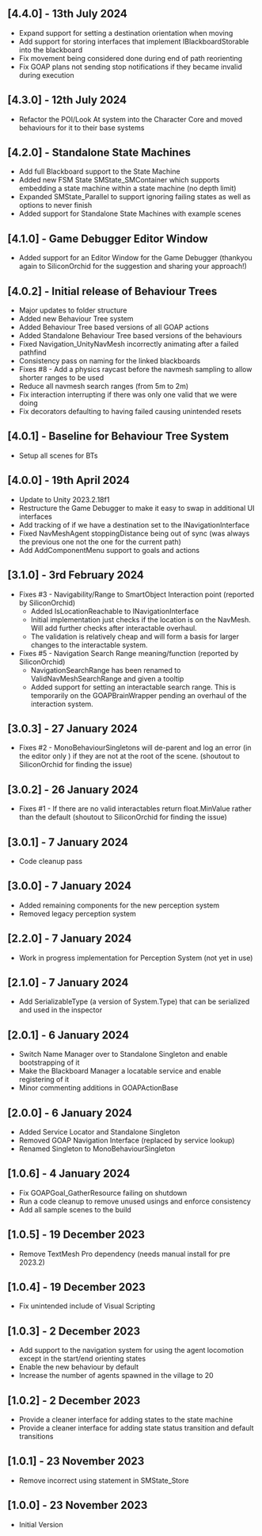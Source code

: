 ## [4.4.0] - 13th July 2024
- Expand support for setting a destination orientation when moving
- Add support for storing interfaces that implement IBlackboardStorable into the blackboard
- Fix movement being considered done during end of path reorienting
- Fix GOAP plans not sending stop notifications if they became invalid during execution

## [4.3.0] - 12th July 2024
- Refactor the POI/Look At system into the Character Core and moved behaviours for it to their base systems

## [4.2.0] - Standalone State Machines
- Add full Blackboard support to the State Machine
- Added new FSM State SMState_SMContainer which supports embedding a state machine within a state machine (no depth limit)
- Expanded SMState_Parallel to support ignoring failing states as well as options to never finish
- Added support for Standalone State Machines with example scenes

## [4.1.0] - Game Debugger Editor Window
- Added support for an Editor Window for the Game Debugger (thankyou again to SiliconOrchid for the suggestion and sharing your approach!)

## [4.0.2] - Initial release of Behaviour Trees
- Major updates to folder structure
- Added new Behaviour Tree system
- Added Behaviour Tree based versions of all GOAP actions
- Added Standalone Behaviour Tree based versions of the behaviours
- Fixed Navigation_UnityNavMesh incorrectly animating after a failed pathfind
- Consistency pass on naming for the linked blackboards
- Fixes #8 - Add a physics raycast before the navmesh sampling to allow shorter ranges to be used
- Reduce all navmesh search ranges (from 5m to 2m)
- Fix interaction interrupting if there was only one valid that we were doing
- Fix decorators defaulting to having failed causing unintended resets

## [4.0.1] - Baseline for Behaviour Tree System
- Setup all scenes for BTs

## [4.0.0] - 19th April 2024
- Update to Unity 2023.2.18f1
- Restructure the Game Debugger to make it easy to swap in additional UI interfaces
- Add tracking of if we have a destination set to the INavigationInterface
- Fixed NavMeshAgent stoppingDistance being out of sync (was always the previous one not the one for the current path)
- Add AddComponentMenu support to goals and actions

## [3.1.0] - 3rd February 2024
- Fixes #3 - Navigability/Range to SmartObject Interaction point (reported by SiliconOrchid)
	- Added IsLocationReachable to INavigationInterface
	- Initial implementation just checks if the location is on the NavMesh. Will add further checks after interactable overhaul.
	- The validation is relatively cheap and will form a basis for larger changes to the interactable system.
- Fixes #5 - Navigation Search Range meaning/function (reported by SiliconOrchid)
	- NavigationSearchRange has been renamed to ValidNavMeshSearchRange and given a tooltip
	- Added support for setting an interactable search range. This is temporarily on the GOAPBrainWrapper pending an overhaul of the interaction system.

## [3.0.3] - 27 January 2024
- Fixes #2 - MonoBehaviourSingletons will de-parent and log an error (in the editor only ) if they are not at the root of the scene. (shoutout to SiliconOrchid for finding the issue)

## [3.0.2] - 26 January 2024
- Fixes #1 - If there are no valid interactables return float.MinValue rather than the default (shoutout to SiliconOrchid for finding the issue)

## [3.0.1] - 7 January 2024
- Code cleanup pass

## [3.0.0] - 7 January 2024
- Added remaining components for the new perception system
- Removed legacy perception system

## [2.2.0] - 7 January 2024
- Work in progress implementation for Perception System (not yet in use)

## [2.1.0] - 7 January 2024
- Add SerializableType (a version of System.Type) that can be serialized and used in the inspector

## [2.0.1] - 6 January 2024
- Switch Name Manager over to Standalone Singleton and enable bootstrapping of it
- Make the Blackboard Manager a locatable service and enable registering of it
- Minor commenting additions in GOAPActionBase

## [2.0.0] - 6 January 2024
- Added Service Locator and Standalone Singleton
- Removed GOAP Navigation Interface (replaced by service lookup)
- Renamed Singleton to MonoBehaviourSingleton

## [1.0.6] - 4 January 2024
- Fix GOAPGoal_GatherResource failing on shutdown
- Run a code cleanup to remove unused usings and enforce consistency
- Add all sample scenes to the build

## [1.0.5] - 19 December 2023
- Remove TextMesh Pro dependency (needs manual install for pre 2023.2)

## [1.0.4] - 19 December 2023
- Fix unintended include of Visual Scripting

## [1.0.3] - 2 December 2023
- Add support to the navigation system for using the agent locomotion except in the start/end orienting states
- Enable the new behaviour by default
- Increase the number of agents spawned in the village to 20

## [1.0.2] - 2 December 2023
- Provide a cleaner interface for adding states to the state machine
- Provide a cleaner interface for adding state status transition and default transitions

## [1.0.1] - 23 November 2023
- Remove incorrect using statement in SMState_Store

## [1.0.0] - 23 November 2023
- Initial Version